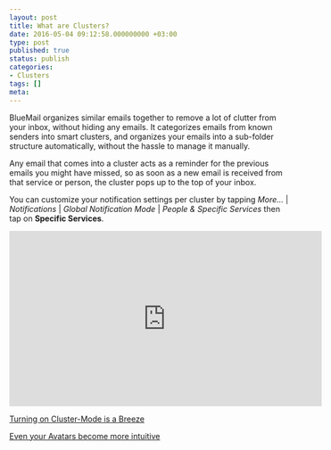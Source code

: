 ```yaml
---
layout: post
title: What are Clusters?
date: 2016-05-04 09:12:58.000000000 +03:00
type: post
published: true
status: publish
categories:
- Clusters
tags: []
meta:
---
```


BlueMail organizes similar emails together to remove a lot of clutter from your inbox, without hiding any emails. It categorizes emails from known senders into smart clusters, and organizes your emails into a sub-folder structure automatically, without the hassle to manage it manually.

Any email that comes into a cluster acts as a reminder for the previous emails you might have missed, so as soon as a new email is received from that service or person, the cluster pops up to the top of your inbox.

You can customize your notification settings per cluster by tapping *More...* \| *Notifications* \| *Global Notification Mode* \| *People &amp; Specific Services* then tap on **Specific Services**.

<iframe src="https://www.youtube.com/embed/YKikvV3HQ3I?list=PLXcA1xyD8E7dB0XsKApln4AqCumFbmOJK&loop=1" width="560" height="315" frameborder="0" allowfullscreen="allowfullscreen"></iframe>

[Turning on Cluster-Mode is a Breeze](/what-is-cluster-mode/)

[Even your Avatars become more intuitive](/what-happens-to-my-avatars-if-cluster-mode-is-enabled/)